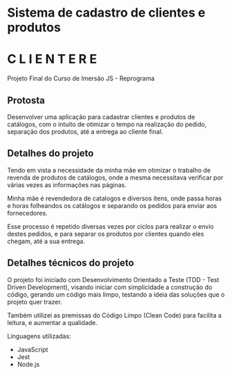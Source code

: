 # Sistema de cadastro de clientes e produtos
# C L I E N T E R E
Projeto Final do Curso de Imersão JS - Reprograma

## Protosta
Desenvolver uma aplicação para cadastrar clientes e produtos de catálogos, com o intuito de otimizar o tempo na realização do pedido, separação dos produtos, até a entrega ao cliente final. 

## Detalhes do projeto

Tendo em vista a necessidade da minha mãe em otimizar o trabalho de revenda de produtos de catálogos, onde a mesma necessitava verificar por várias vezes as informações nas páginas. 

Minha mãe é revendedora de catalogos e diversos itens, onde passa horas e horas folheandos os catálogos e separando os pedidos para enviar aos fornecedores. 

Esse processo é repetido diversas vezes por ciclos para realizar o envio destes pedidos, e para separar os produtos por clientes quando eles chegam, até a sua entrega. 

## Detalhes técnicos do projeto

O projeto foi iniciado com Desenvolvimento Orientado a Teste (TDD - Test Driven Development), visando iniciar com simplicidade a construção do código,  gerando um código mais limpo, testando a ideia das soluções que o projeto quer trazer. 

Também utilizei as premissas do Código Limpo (Clean Code) para facilita a leitura, e aumentar a qualidade. 


Linguagens utilizadas: 
- JavaScript
- Jest
- Node.js








